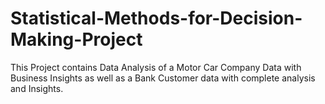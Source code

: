 # Statistical-Methods-for-Decision-Making-Project
This Project contains Data Analysis of a Motor Car Company Data with Business Insights as well as a Bank Customer data with complete analysis and Insights.
